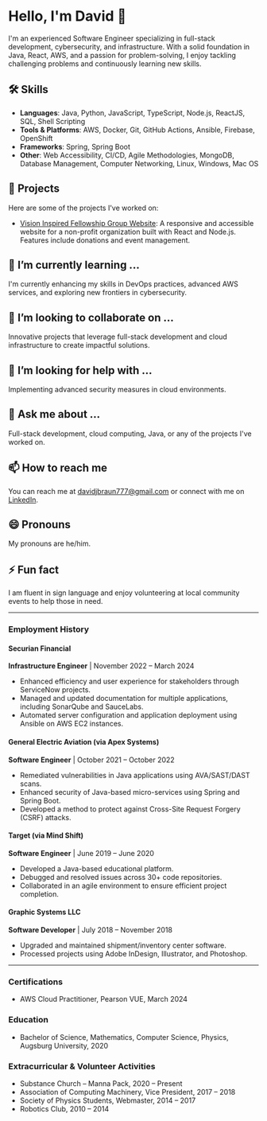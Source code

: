 # Hello, I'm David 👋

I'm an experienced Software Engineer specializing in full-stack development, cybersecurity, and infrastructure. With a solid foundation in Java, React, AWS, and a passion for problem-solving, I enjoy tackling challenging problems and continuously learning new skills. 

## 🛠 Skills
- **Languages**: Java, Python, JavaScript, TypeScript, Node.js, ReactJS, SQL, Shell Scripting
- **Tools & Platforms**: AWS, Docker, Git, GitHub Actions, Ansible, Firebase, OpenShift
- **Frameworks**: Spring, Spring Boot
- **Other**: Web Accessibility, CI/CD, Agile Methodologies, MongoDB, Database Management, Computer Networking, Linux, Windows, Mac OS

## 🔭 Projects
Here are some of the projects I've worked on:

- [Vision Inspired Fellowship Group Website](https://github.com/DavidBraun777/vifg-website): A responsive and accessible website for a non-profit organization built with React and Node.js. Features include donations and event management.

## 🌱 I’m currently learning ...
I'm currently enhancing my skills in DevOps practices, advanced AWS services, and exploring new frontiers in cybersecurity.

## 👯 I’m looking to collaborate on ...
Innovative projects that leverage full-stack development and cloud infrastructure to create impactful solutions.

## 🤔 I’m looking for help with ...
Implementing advanced security measures in cloud environments.

## 💬 Ask me about ...
Full-stack development, cloud computing, Java, or any of the projects I've worked on.

## 📫 How to reach me
You can reach me at [davidjbraun777@gmail.com](mailto:davidjbraun777@gmail.com) or connect with me on [LinkedIn](https://www.linkedin.com/in/david-braun777/).

## 😄 Pronouns
My pronouns are he/him.

## ⚡ Fun fact
I am fluent in sign language and enjoy volunteering at local community events to help those in need.

---

### Employment History

#### Securian Financial
**Infrastructure Engineer** | November 2022 – March 2024
- Enhanced efficiency and user experience for stakeholders through ServiceNow projects.
- Managed and updated documentation for multiple applications, including SonarQube and SauceLabs.
- Automated server configuration and application deployment using Ansible on AWS EC2 instances.

#### General Electric Aviation (via Apex Systems)
**Software Engineer** | October 2021 – October 2022
- Remediated vulnerabilities in Java applications using AVA/SAST/DAST scans.
- Enhanced security of Java-based micro-services using Spring and Spring Boot.
- Developed a method to protect against Cross-Site Request Forgery (CSRF) attacks.

#### Target (via Mind Shift)
**Software Engineer** | June 2019 – June 2020
- Developed a Java-based educational platform.
- Debugged and resolved issues across 30+ code repositories.
- Collaborated in an agile environment to ensure efficient project completion.

#### Graphic Systems LLC
**Software Developer** | July 2018 – November 2018
- Upgraded and maintained shipment/inventory center software.
- Processed projects using Adobe InDesign, Illustrator, and Photoshop.

---

### Certifications
- AWS Cloud Practitioner, Pearson VUE, March 2024

### Education
- Bachelor of Science, Mathematics, Computer Science, Physics, Augsburg University, 2020

### Extracurricular & Volunteer Activities
- Substance Church – Manna Pack, 2020 – Present
- Association of Computing Machinery, Vice President, 2017 – 2018
- Society of Physics Students, Webmaster, 2014 – 2017
- Robotics Club, 2010 – 2014